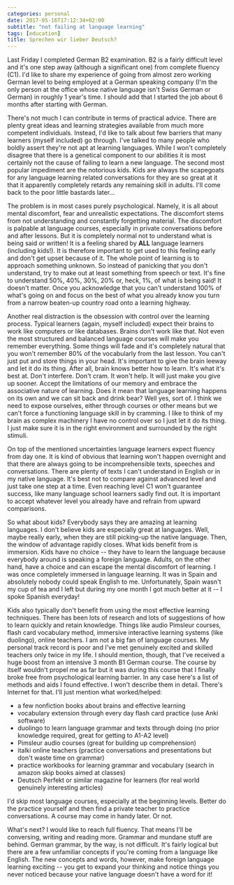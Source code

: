 ```yaml
---
categories: personal
date: 2017-05-16T17:12:34+02:00
subtitle: "not failing at language learning"
tags: [education]
title: Sprechen wir lieber Deutsch?
---
```


Last Friday I completed German B2 examination. B2 is a fairly difficult level and it's one step away (although a significant one) from complete fluency (C1). I'd like to share my experience of going from almost zero working German level to being employed at a German speaking company (I'm the only person at the office whose native language isn't Swiss German or German) in roughly 1 year's time. I should add that I started the job about 6 months after starting with German.

There's not much I can contribute in terms of practical advice. There are plenty great ideas and learning strategies available from much more competent individuals. Instead, I'd like to talk about few barriers that many learners (myself included) go through. I've talked to many people who boldly assert they're not apt at learning languages. While I won't completely disagree that there is a genetical component to our abilities it is most certainly not the cause of failing to learn a new language. The second most popular impediment are the notorious kids. Kids are always the scapegoats for any language learning related conversations for they are so great at it that it apparently completely retards any remaining skill in adults. I'll come back to the poor little bastards later...

The problem is in most cases purely psychological. Namely, it is all about mental discomfort, fear and unrealistic expectations. The discomfort stems from not understanding and constantly forgetting material. The discomfort is palpable at language courses, especially in private conversations before and after lessons. But it is completely normal not to understand what is being said or written! It is a feeling shared by **ALL** language learners (including kids!). It is therefore important to get used to this feeling early and don't get upset because of it. The whole point of learning is to approach something unknown. So instead of panicking that you don't understand, try to make out at least something from speech or text. It's fine to understand 50%, 40%, 30%, 20% or, heck, 1%, of what is being said! It doesn't matter. Once you acknowledge that you can't understand 100% of what's going on and focus on the best of what you already know you turn from a narrow beaten-up country road onto a learning highway.

Another real distraction is the obsession with control over the learning process. Typical learners (again, myself included) expect their brains to work like computers or like databases. Brains don't work like that. Not even the most structured and balanced language courses will make you remember everything. Some things will fade and it's completely natural that you won't remember 80% of the vocabularly from the last lesson. You can't just put and store things in your head. It's important to give the brain leeway and let it do its thing. After all, brain knows better how to learn. It's what it's best at. Don't interfere. Don't cram. It won't help. It will just make you give up sooner. Accept the limitations of our memory and embrace the associative nature of learning. Does it mean that language learning happens on its own and we can sit back and drink bear? Well yes, sort of. I think we need to expose ourselves, either through courses or other means but we can't force a functioning language skill in by cramming. I like to think of my brain as complex machinery I have no control over so I just let it do its thing. I just make sure it is in the right environment and surrounded by the right stimuli.

On top of the mentioned uncertainties language learners expect fluency from day one. It is kind of obvious that learning won't happen overnight and that there are always going to be incomprehensible texts, speeches and conversations. There are plenty of texts I can't understand in English or in my native language. It's best not to compare against advanced level and just take one step at a time. Even reaching level C1 won't guarantee success, like many language school learners sadly find out. It is important to accept whatever level you already have and refrain from upward comparisons.

So what about kids? Everybody says they are amazing at learning languages. I don't believe kids are especially great at languages. Well, maybe really early, when they are still picking-up the native language. Then, the window of advantage rapidly closes. What kids benefit from is immersion. Kids have no choice -- they have to learn the language because everybody around is speaking a foreign language. Adults, on the other hand, have a choice and can escape the mental discomfort of learning. I was once completely immersed in language learning. It was in Spain and absolutely nobody could speak English to me. Unfortunately, Spain wasn't my cup of tea and I left but during my one month I got much better at it -- I spoke Spanish everyday!

Kids also typically don't benefit from using the most effective learning techniques. There has been lots of research and lots of suggestions of how to learn quickly and retain knowledge. Things like audio Pimsleur courses, flash card vocabulary method, immersive interactive learning systems (like duolingo), online teachers. I am not a big fan of language courses. My personal track record is poor and I've met genuinely excited and skilled teachers only twice in my life. I should mention, though, that I've received a huge boost from an intensive 3 month B1 German course. The course by itself wouldn't propel me as far but it was during this course that I finally broke free from psychological learning barrier. In any case here's a list of methods and aids I found effective. I won't describe them in detail. There's Internet for that. I'll just mention what worked/helped:

 * a few nonfiction books about brains and effective learning
 * vocabulary extension through every day flash card practice (use Anki software)
 * duolingo to learn language grammar and texts through doing (no prior knowledge required, great for getting to A1-A2 level)
 * Pimsleur audio courses (great for building up comprehension)
 * italki online teachers (practice conversations and presentations but don't waste time on grammar)
 * practice workbooks for learning grammar and vocabulary (search in amazon skip books aimed at classes)
 * Deutsch Perfekt or similar magazine for learners (for real world genuinely interesting articles)

 I'd skip most language courses, especially at the beginning levels. Better do the practice yourself and then find a private teacher to practice conversations. A course may come in handy later. Or not.

 What's next? I would like to reach full fluency. That means I'll be conversing, writing and reading more. Grammar and  mundane stuff are behind. German grammar, by the way, is not difficult. It's fairly logical but there are a few unfamiliar concepts if you're coming from a language like English. The new concepts and words, however, make foreign language learning exciting -- you get to expand your thinking and notice things you never noticed because your native language doesn't have a word for it!